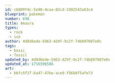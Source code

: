 ```yaml
---
id: cb889f4c-5e98-4caa-83cd-3302543a63c4
blueprint: pokemon
number: 698
title: Amaura
types:
  - rock
  - ice
author: 4d8d6ede-5963-429f-9c2f-74b897007e0c
tags:
  - basic
  - fossil
updated_by: 4d8d6ede-5963-429f-9c2f-74b897007e0c
updated_at: 1716596586
art:
  - bbfc5f37-ba47-47be-ace9-f56b8f5afe73
---
```

